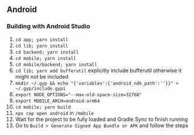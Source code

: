 
## Android

### Building with Android Studio

1. `cd app; yarn install`
2. `cd lib; yarn install`
3. `cd backend; yarn install`
4. `cd mobile; yarn install`
5. `cd mobile/backend; yarn install`
6. `cd lib; yarn add bufferutil` explicitly include bufferutil otherwise it might not be included
7. `mkdir ~/.gyp && echo "{'variables':{'android_ndk_path':''}}" > ~/.gyp/include.gypi`
8. `export NODE_OPTIONS="--max-old-space-size=32768"`
9. `export MOBILE_ARCH=android-arm64`
10. `cd mobile; yarn build`
11. `npx cap open android` in `/mobile`
12. Wait for the project to be fully loaded and Gradle Sync to finish running
13. Go to `Build > Generate Signed App Bundle or APK` and follow the steps
